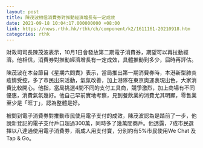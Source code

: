 ```yaml
---
layout: post
title: 陳茂波相信消費券對推動經濟增長有一定成效
date: 2021-09-18 10:04:17.000000000 +08:00
link: https://news.rthk.hk/rthk/ch/component/k2/1611161-20210918.htm
categories: rthk
---
```


財政司司長陳茂波表示，10月1日會發放第二期電子消費券，期望可以再拉動經濟。他相信，消費券對推動經濟增長有一定成效，具體推動到多少，屆時再評估。

陳茂波在本台節目《星期六問責》表示，當局推出第一期消費券時，本港新型肺炎疫情受控，多了市民出來活動，氣氛改善，加上港隊在東京奧運表現出色，大家消費比較開心。他指，當局挑選4間不同的支付工具商，競爭激烈，加上商場有不同優惠，消費氣氛幾好。他自己早前實地考察，見到餐飲業的消費尤其明顯，零售業至少是「旺丁」，認為整體是好。

被問到電子消費券對推動市民使用電子支付的成效，陳茂波認為是踏前了一步，他說新登記的電子支付戶口超過300萬，同時多了幾萬間商戶。他透露，7成市民選擇以八達通使用電子消費券，兩成人用支付寶，分別約有5%市民使用We Chat 及 Tap & Go。
